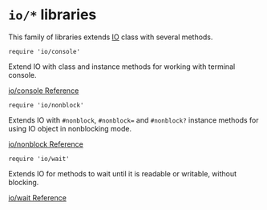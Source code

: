 # `io/*` libraries

This family of libraries extends [IO](../../builtin/system-cli/io.md) class with several methods.

    require 'io/console'

Extend IO with class and instance methods for working with terminal console.

[io/console Reference](ref:io/console/IO)

    require 'io/nonblock'

Extends IO with `#nonblock`, `#nonblock=` and `#nonblock?` instance methods for using IO object in nonblocking mode.

[io/nonblock Reference](ref:io/nonblock/IO)

    require 'io/wait'

Extends IO for methods to wait until it is readable or writable, without blocking.

[io/wait Reference](ref:io/wait/IO)
